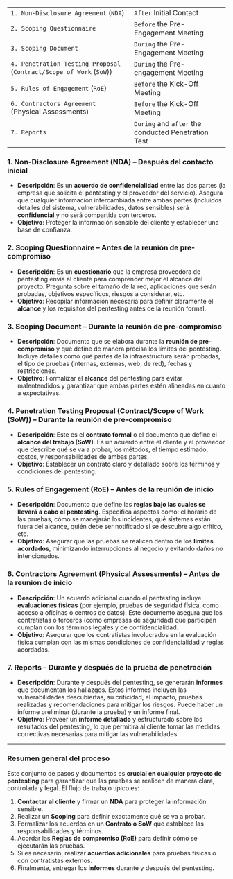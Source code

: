 |                                                                      |                                                     |
| -------------------------------------------------------------------- | --------------------------------------------------- |
| `1. Non-Disclosure Agreement` (`NDA`)                                | `After` Initial Contact                             |
| `2. Scoping Questionnaire`                                           | `Before` the Pre-Engagement Meeting                 |
| `3. Scoping Document`                                                | `During` the Pre-Engagement Meeting                 |
| `4. Penetration Testing Proposal` (`Contract/Scope of Work` (`SoW`)) | `During` the Pre-engagement Meeting                 |
| `5. Rules of Engagement` (`RoE`)                                     | `Before` the Kick-Off Meeting                       |
| `6. Contractors Agreement` (Physical Assessments)                    | `Before` the Kick-Off Meeting                       |
| `7. Reports`                                                         | `During` and `after` the conducted Penetration Test |
### 1. **Non-Disclosure Agreement (NDA)** – **Después del contacto inicial**

- **Descripción**: Es un **acuerdo de confidencialidad** entre las dos partes (la empresa que solicita el pentesting y el proveedor del servicio). Asegura que cualquier información intercambiada entre ambas partes (incluidos detalles del sistema, vulnerabilidades, datos sensibles) será **confidencial** y no será compartida con terceros.
- **Objetivo**: Proteger la información sensible del cliente y establecer una base de confianza.

### 2. **Scoping Questionnaire** – **Antes de la reunión de pre-compromiso**

- **Descripción**: Es un **cuestionario** que la empresa proveedora de pentesting envía al cliente para comprender mejor el alcance del proyecto. Pregunta sobre el tamaño de la red, aplicaciones que serán probadas, objetivos específicos, riesgos a considerar, etc.
- **Objetivo**: Recopilar información necesaria para definir claramente el **alcance** y los requisitos del pentesting antes de la reunión formal.

### 3. **Scoping Document** – **Durante la reunión de pre-compromiso**

- **Descripción**: Documento que se elabora durante la **reunión de pre-compromiso** y que define de manera precisa los límites del pentesting. Incluye detalles como qué partes de la infraestructura serán probadas, el tipo de pruebas (internas, externas, web, de red), fechas y restricciones.
- **Objetivo**: Formalizar el **alcance** del pentesting para evitar malentendidos y garantizar que ambas partes estén alineadas en cuanto a expectativas.

### 4. **Penetration Testing Proposal (Contract/Scope of Work (SoW))** – **Durante la reunión de pre-compromiso**

- **Descripción**: Este es el **contrato formal** o el documento que define el **alcance del trabajo (SoW)**. Es un acuerdo entre el cliente y el proveedor que describe qué se va a probar, los métodos, el tiempo estimado, costos, y responsabilidades de ambas partes.
- **Objetivo**: Establecer un contrato claro y detallado sobre los términos y condiciones del pentesting.

### 5. **Rules of Engagement (RoE)** – **Antes de la reunión de inicio**

- **Descripción**: Documento que define las **reglas bajo las cuales se llevará a cabo el pentesting**. Especifica aspectos como: el horario de las pruebas, cómo se manejarán los incidentes, qué sistemas están fuera del alcance, quién debe ser notificado si se descubre algo crítico, etc.
- **Objetivo**: Asegurar que las pruebas se realicen dentro de los **límites acordados**, minimizando interrupciones al negocio y evitando daños no intencionados.

### 6. **Contractors Agreement (Physical Assessments)** – **Antes de la reunión de inicio**

- **Descripción**: Un acuerdo adicional cuando el pentesting incluye **evaluaciones físicas** (por ejemplo, pruebas de seguridad física, como acceso a oficinas o centros de datos). Este documento asegura que los contratistas o terceros (como empresas de seguridad) que participen cumplan con los términos legales y de confidencialidad.
- **Objetivo**: Asegurar que los contratistas involucrados en la evaluación física cumplan con las mismas condiciones de confidencialidad y reglas acordadas.

### 7. **Reports** – **Durante y después de la prueba de penetración**

- **Descripción**: Durante y después del pentesting, se generarán **informes** que documentan los hallazgos. Estos informes incluyen las vulnerabilidades descubiertas, su criticidad, el impacto, pruebas realizadas y recomendaciones para mitigar los riesgos. Puede haber un informe preliminar (durante la prueba) y un informe final.
- **Objetivo**: Proveer un **informe detallado** y estructurado sobre los resultados del pentesting, lo que permitirá al cliente tomar las medidas correctivas necesarias para mitigar las vulnerabilidades.

---

### Resumen general del proceso

Este conjunto de pasos y documentos es **crucial en cualquier proyecto de pentesting** para garantizar que las pruebas se realicen de manera clara, controlada y legal. El flujo de trabajo típico es:

1. **Contactar al cliente** y firmar un **NDA** para proteger la información sensible.
2. Realizar un **Scoping** para definir exactamente qué se va a probar.
3. Formalizar los acuerdos en un **Contrato o SoW** que establece las responsabilidades y términos.
4. Acordar las **Reglas de compromiso (RoE)** para definir cómo se ejecutarán las pruebas.
5. Si es necesario, realizar **acuerdos adicionales** para pruebas físicas o con contratistas externos.
6. Finalmente, entregar los **informes** durante y después del pentesting.